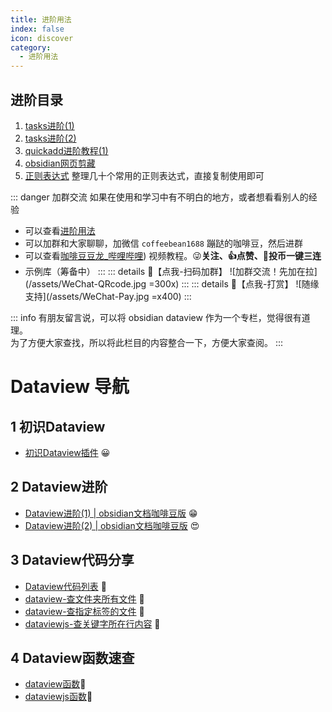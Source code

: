 ```yaml
---
title: 进阶用法
index: false
icon: discover
category:
  - 进阶用法
---
```

## 进阶目录
1. [tasks进阶(1)](/zh/advanced/tasks进阶(1).md)
2. [tasks进阶(2)](/zh/advanced/tasks进阶(2).md)
3. [quickadd进阶教程(1)](/zh/advanced/quickadd-advanced-a.md)
4. [obsidian网页剪藏](/zh/advanced/obsidian网页剪藏.md)
5. [正则表达式](/zh/advanced/regular-expression.md) 整理几十个常用的正则表达式，直接复制使用即可

::: danger 加群交流
如果在使用和学习中有不明白的地方，或者想看看别人的经验
- 可以查看[进阶用法](/zh/advanced)
- 可以加群和大家聊聊，加微信 `coffeebean1688` 蹦跶的咖啡豆，然后进群
- 可以查看[咖啡豆豆龙_哔哩哔哩](https://space.bilibili.com/618777356)) 视频教程。😜**关注、👍点赞、📀投币一键三连**
- 示例库（筹备中）
:::
::: details 🌱【点我-扫码加群】
![加群交流！先加在拉](/assets/WeChat-QRcode.jpg =300x) 
::: 
::: details 🍻【点我-打赏】
![随缘支持](/assets/WeChat-Pay.jpg =x400)
::: 


::: info
有朋友留言说，可以将 obsidian dataview 作为一个专栏，觉得很有道理。  
为了方便大家查找，所以将此栏目的内容整合一下，方便大家查阅。
:::
# Dataview 导航

## 1 初识Dataview
- [初识Dataview插件](/zh/community-plugins/dataview.md) 😀

## 2 Dataview进阶
- [Dataview进阶(1) | obsidian文档咖啡豆版](/zh/dataview/dataview-advanced-a.md) 😁
- [Dataview进阶(2) | obsidian文档咖啡豆版](/zh/dataview/dataview-advanced-b.md) 😍

## 3 Dataview代码分享
- [Dataview代码列表](/zh/dataview-snippets/) 🍊
- [dataview-查文件夹所有文件](/zh/dataview-snippets/dataview查文件夹所有文件.md) 🍌
- [dataview-查指定标签的文件](/zh/dataview-snippets/dataview查指定标签的文件.md) 🌻
- [dataviewjs-查关键字所在行内容](/zh/dataview-snippets/dataviewjs-查关键字所在行的内容.md) 🌻

## 4 Dataview函数速查
- [dataview函数](/zh/dataview/dataview-function.md)🎉
- [dataviewjs函数](/zh/dataview/dataviewjs-fuction.md)🌻